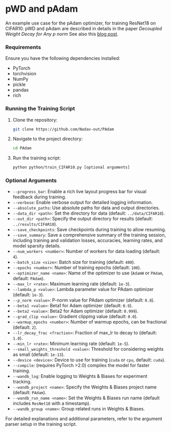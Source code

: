 # pWD and pAdam

An example use case for the pAdam optimizer, for training ResNet18 on CIFAR10.
pWD and pAdam are described in details in the paper *Decoupled Weight Decay for Any* $p$ *norm*
See also this [blog post](https://nadav-out.github.io/posts/PAdam/).


### Requirements

Ensure you have the following dependencies installed:
- PyTorch
- torchvision
- NumPy
- pickle
- pandas
- rich

### Running the Training Script

1. Clone the repository:
   ```bash
   git clone https://github.com/Nadav-out/PAdam
   ```
2. Navigate to the project directory:
    ```bash
    cd PAdam
    ```
3. Run the training script:
    ```bash
    python python/train_CIFAR10.py [optional arguments]
    ```


### Optional Arguments

- `--progress_bar`: Enable a rich live layout progress bar for visual feedback during training.
- `--verbose`: Enable verbose output for detailed logging information.
- `--absolute_paths`: Use absolute paths for data and output directories.
- `--data_dir <path>`: Set the directory for data (default: `../data/CIFAR10`).
- `--out_dir <path>`: Specify the output directory for results (default: `../results/CIFAR10`).
- `--save_checkpoints`: Save checkpoints during training to allow resuming.
- `--save_summary`: Save a comprehensive summary of the training session, including training and validation losses, accuracies, learning rates, and model sparsity details.
- `--num_workers <number>`: Number of workers for data loading (default: `4`).
- `--batch_size <size>`: Batch size for training (default: `400`).
- `--epochs <number>`: Number of training epochs (default: `100`).
- `--optimizer_name <name>`: Name of the optimizer to use (`AdamW` or `PAdam`, default: `PAdam`).
- `--max_lr <rate>`: Maximum learning rate (default: `1e-3`).
- `--lambda_p <value>`: Lambda parameter value for PAdam optimizer (default: `1e-3`).
- `--p_norm <value>`: P-norm value for PAdam optimizer (default: `0.8`).
- `--beta1 <value>`: Beta1 for Adam optimizer (default: `0.9`).
- `--beta2 <value>`: Beta2 for Adam optimizer (default: `0.999`).
- `--grad_clip <value>`: Gradient clipping value (default: `0.0`).
- `--warmup_epochs <number>`: Number of warmup epochs, can be fractional (default: `2`).
- `--lr_decay_frac <fraction>`: Fraction of max_lr to decay to (default: `1.0`).
- `--min_lr <rate>`: Minimum learning rate (default: `1e-5`).
- `--small_weights_threshold <value>`: Threshold for considering weights as small (default: `1e-13`).
- `--device <device>`: Device to use for training (`cuda` or `cpu`, default: `cuda`).
- `--compile`: (requires PyTorch >2.0) compiles the model for faster training.
- `--wandb_log`: Enable logging to Weights & Biases for experiment tracking.
- `--wandb_project <name>`: Specify the Weights & Biases project name (default: `PAdam`).
- `--wandb_run_name <name>`: Set the Weights & Biases run name (default includes `ResNet18` with a timestamp).
- `--wandb_group <name>`: Group related runs in Weights & Biases.


For detailed explanations and additional parameters, refer to the argument parser setup in the training script.

